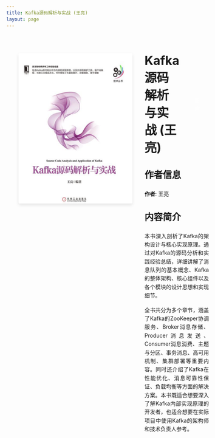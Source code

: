 ```yaml
---
title: Kafka源码解析与实战 (王亮)
layout: page
---
```

<div class="book-info">
  <div class="book-cover">
    <img src="https://raw.githubusercontent.com/binarycoder777/personal-pic/main/pic/20250223154416.png" alt="Kafka源码解析与实战 (王亮)">
  </div>
  <div class="book-details">
    <div class="book-title">
      <h1>Kafka源码解析与实战 (王亮)</h1>
      <a href="https://github.com/binarycoder777/perosonal-book/blob/main/book/Kafka%E6%BA%90%E7%A0%81%E8%A7%A3%E6%9E%90%E4%B8%8E%E5%AE%9E%E6%88%98%20(%E7%8E%8B%E4%BA%AE).epub" class="read-link">阅读</a>
    </div>
    <div class="author-info">
      <h2>作者信息</h2>
      <p><strong>作者</strong>: 王亮</p>
    </div>
    <div class="book-intro">
      <h2>内容简介</h2>
      <div class="intro-content">
        <p>本书深入剖析了Kafka的架构设计与核心实现原理。通过对Kafka的源码分析和实践经验总结，详细讲解了消息队列的基本概念、Kafka的整体架构、核心组件以及各个模块的设计思想和实现细节。</p>
        <p>全书共分为多个章节，涵盖了Kafka的ZooKeeper协调服务、Broker消息存储、Producer消息发送、Consumer消息消费、主题与分区、事务消息、高可用机制、集群部署等重要内容。同时还介绍了Kafka在性能优化、消息可靠性保证、负载均衡等方面的解决方案。本书既适合想要深入了解Kafka内部实现原理的开发者，也适合想要在实际项目中使用Kafka的架构师和技术负责人参考。</p>
      </div>
    </div>
  </div>
</div>

<style>
.book-info {
  display: flex;
  gap: 2rem;
  margin: 2rem 0;
  background-color: var(--vp-c-bg-soft);
  padding: 2rem;
  border-radius: 8px;
}

.book-cover img {
  max-width: 300px;
  height: auto;
  border-radius: 4px;
  box-shadow: 0 4px 8px rgba(0, 0, 0, 0.1);
}

.book-details {
  flex: 2;
}

.book-details h2 {
  margin-top: 0;
  color: var(--vp-c-text-1);
  font-size: 1.5rem;
  border-bottom: 2px solid var(--vp-c-divider);
  padding-bottom: 0.5rem;
  margin-bottom: 1rem;
}

.author-info {
  margin-bottom: 2rem;
}

.author-info p {
  margin: 0.5rem 0;
  color: var(--vp-c-text-2);
}

.intro-content {
  line-height: 1.6;
  color: var(--vp-c-text-2);
}

.intro-content p {
  margin: 1rem 0;
  text-align: justify;
}

@media (max-width: 768px) {
  .book-info {
    flex-direction: column;
    padding: 1rem;
  }

  .book-cover img {
    max-width: 100%;
  }
}

.book-title {
  display: flex;
  align-items: center;
  gap: 1rem;
  margin-bottom: 2rem;
}

.book-title h1 {
  margin: 0;
  color: var(--vp-c-text-1);
  font-size: 2rem;
}

.read-link {
  display: inline-block;
  padding: 0.5rem 1.5rem;
  background-color: var(--vp-c-brand);
  color: white;
  text-decoration: none;
  border-radius: 4px;
  transition: background-color 0.2s;
}

.read-link:hover {
  background-color: var(--vp-c-brand-dark);
}
</style>
